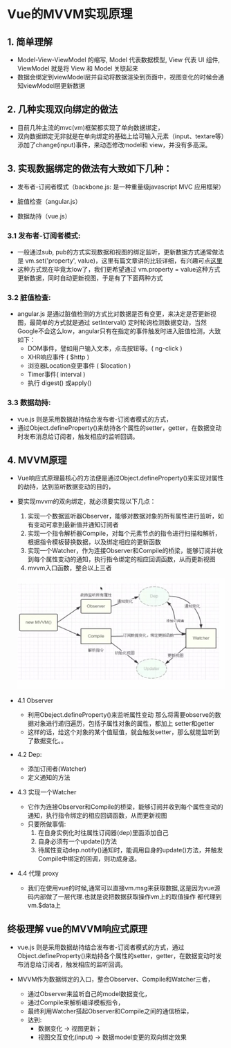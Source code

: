 # Vue的MVVM实现原理

## 1. 简单理解
- Model-View-ViewModel 的缩写, Model 代表数据模型, View 代表 UI 组件, ViewModel 就是将 View 和 Model 关联起来
- 数据会绑定到viewModel层并自动将数据渲染到页面中，视图变化的时候会通知viewModel层更新数据

## 2. 几种实现双向绑定的做法
- 目前几种主流的mvc(vm)框架都实现了单向数据绑定，
- 双向数据绑定无非就是在单向绑定的基础上给可输入元素（input、textare等）添加了change(input)事件，来动态修改model和 view，并没有多高深。

## 3. 实现数据绑定的做法有大致如下几种：
- 发布者-订阅者模式（backbone.js: 是一种重量级javascript  MVC 应用框架）

- 脏值检查（angular.js）

- 数据劫持（vue.js）

### 3.1 发布者-订阅者模式: 
- 一般通过sub, pub的方式实现数据和视图的绑定监听，更新数据方式通常做法是 vm.set('property', value)，这里有篇文章讲的比较详细，有兴趣可点[这里](http://www.html-js.com/article/Study-of-twoway-data-binding-JavaScript-talk-about-JavaScript-every-day)
- 这种方式现在毕竟太low了，我们更希望通过 vm.property = value这种方式更新数据，同时自动更新视图，于是有了下面两种方式

### 3.2 脏值检查:
- angular.js 是通过脏值检测的方式比对数据是否有变更，来决定是否更新视图，最简单的方式就是通过 setInterval() 定时轮询检测数据变动，当然Google不会这么low，angular只有在指定的事件触发时进入脏值检测，大致如下：
    - DOM事件，譬如用户输入文本，点击按钮等。( ng-click )
    - XHR响应事件 ( $http )
    - 浏览器Location变更事件 ( $location )
    - Timer事件( interval )
    - 执行 digest() 或apply()

### 3.3 数据劫持: 
- vue.js 则是采用数据劫持结合发布者-订阅者模式的方式，
- 通过Object.defineProperty()来劫持各个属性的setter，getter，在数据变动时发布消息给订阅者，触发相应的监听回调。

## 4. MVVM原理
- Vue响应式原理最核心的方法便是通过Object.defineProperty()来实现对属性的劫持，达到监听数据变动的目的，
- 要实现mvvm的双向绑定，就必须要实现以下几点：
    1. 实现一个数据监听器Observer，能够对数据对象的所有属性进行监听，如有变动可拿到最新值并通知订阅者
    2. 实现一个指令解析器Compile，对每个元素节点的指令进行扫描和解析，根据指令模板替换数据，以及绑定相应的更新函数
    3. 实现一个Watcher，作为连接Observer和Compile的桥梁，能够订阅并收到每个属性变动的通知，执行指令绑定的相应回调函数，从而更新视图
    4. mvvm入口函数，整合以上三者

    ![Image](../assets/数据劫持-发布订阅者.jpg)

- 4.1 Observer
    - 利用Obeject.defineProperty()来监听属性变动 那么将需要observe的数据对象进行递归遍历，包括子属性对象的属性，都加上 setter和getter 
    - 这样的话，给这个对象的某个值赋值，就会触发setter，那么就能监听到了数据变化。。
- 4.2 Dep:
    - 添加订阅者(Watcher)
    - 定义通知的方法
- 4.3 实现一个Watcher
    - 它作为连接Observer和Compile的桥梁，能够订阅并收到每个属性变动的通知，执行指令绑定的相应回调函数，从而更新视图
    - 只要所做事情:
        1. 在自身实例化时往属性订阅器(dep)里面添加自己
        2. 自身必须有一个update()方法
        3. 待属性变动dep.notify()通知时，能调用自身的update()方法，并触发Compile中绑定的回调，则功成身退。
- 4.4 代理 proxy
    - 我们在使用vue的时候,通常可以直接vm.msg来获取数据,这是因为vue源码内部做了一层代理.也就是说把数据获取操作vm上的取值操作 都代理到vm.$data上

## 终极理解 vue的MVVM响应式原理
- vue.js 则是采用数据劫持结合发布者-订阅者模式的方式，通过Object.defineProperty()来劫持各个属性的setter，getter，在数据变动时发布消息给订阅者，触发相应的监听回调。

- MVVM作为数据绑定的入口，整合Observer、Compile和Watcher三者，
    - 通过Observer来监听自己的model数据变化，
    - 通过Compile来解析编译模板指令，
    - 最终利用Watcher搭起Observer和Compile之间的通信桥梁，
    - 达到:
        - 数据变化 -> 视图更新；
        - 视图交互变化(input) -> 数据model变更的双向绑定效果